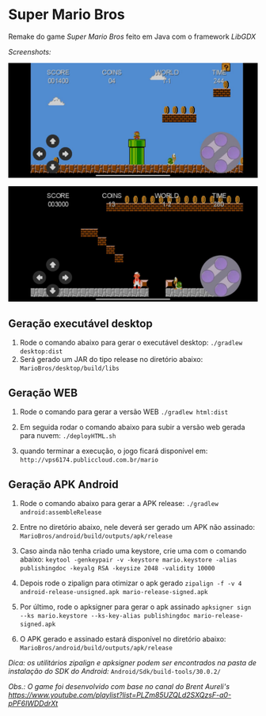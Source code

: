 # Super Mario Bros
Remake do game *Super Mario Bros* feito em Java com o framework *LibGDX*

*Screenshots:*

![](Screenshots/fase01.jpeg)

![](Screenshots/fase02.jpeg)

## Geração executável desktop
1. Rode o comando abaixo para gerar o executável desktop:
`./gradlew desktop:dist`
2. Será gerado um JAR do tipo release no diretório abaixo:
`MarioBros/desktop/build/libs`

## Geração WEB
1. Rode o comando para gerar a versão WEB
`./gradlew html:dist`

2. Em seguida rodar o comando abaixo para subir a versão web gerada para nuvem:
`./deployHTML.sh`

3. quando terminar a execução, o jogo ficará disponível em:
`http://vps6174.publiccloud.com.br/mario`

## Geração APK Android

1. Rode o comando abaixo para gerar a APK release:
`./gradlew android:assembleRelease`
   

2. Entre no diretório abaixo, nele deverá ser gerado um APK não assinado:
`MarioBros/android/build/outputs/apk/release`
   

3. Caso ainda não tenha criado uma keystore, crie uma com o comando abaixo:
`keytool -genkeypair -v -keystore mario.keystore -alias publishingdoc -keyalg RSA -keysize 2048 -validity 10000`
   

4. Depois rode o zipalign para otimizar o apk gerado
`zipalign -f -v 4 android-release-unsigned.apk mario-release-signed.apk`
   

5. Por último, rode o apksigner para gerar o apk assinado
`apksigner sign --ks mario.keystore --ks-key-alias publishingdoc mario-release-signed.apk` 
   
   
6. O APK gerado e assinado estará disponível no diretório abaixo:
`MarioBros/android/build/outputs/apk/release`
   
*Dica: os utilitários zipalign e apksigner podem ser encontrados na pasta de instalação do SDK do Android:*
`Android/Sdk/build-tools/30.0.2/`

*Obs.: O game foi desenvolvido com base no canal do Brent Aureli's
https://www.youtube.com/playlist?list=PLZm85UZQLd2SXQzsF-a0-pPF6IWDDdrXt*

